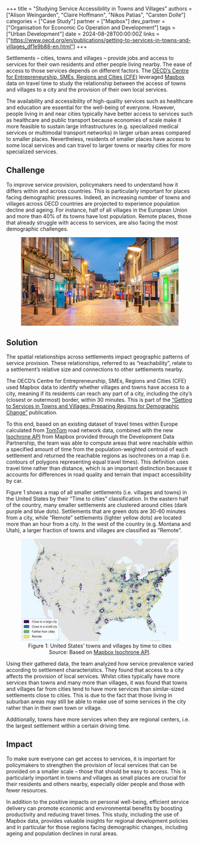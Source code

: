 +++
title = "Studying Service Accessibility in Towns and Villages"
authors = ["Alison Weingarden", "Claire Hoffmann", "Nikos Patias", "Carsten Dolle"]
categories = ["Case Study"]
partner = ["Mapbox"]
dev_partner = ["Organisation for Economic Co Operation and Development"]
tags = ["Urban Development"]
date = 2024-08-28T00:00:00Z
links = ["https://www.oecd.org/en/publications/getting-to-services-in-towns-and-villages_df1e9b88-en.html"]
+++

Settlements – cities, towns and villages – provide jobs and access to services for their own residents and other people living nearby. The ease of access to those services depends on different factors. The [OECD’s Centre for Entrepreneurship, SMEs, Regions and Cities (CFE)](https://www.oecd-events.org/smes-cities/partner/fc8fb48c-8fa9-438e-bdd2-9b531aec6504/oecd-centre-for-entrepreneurship-smes-regions-and-cities#:~:text=The%20OECD%20Centre%20for%20Entrepreneurship,and%20implement%20sound%20tourism%20policies.) leveraged [Mapbox](https://www.mapbox.com/) data on travel time to study the relationship between the access of towns and villages to a city and the provision of their own local services.

The availability and accessibility of high-quality services such as healthcare and education are essential for the well-being of everyone.  However, people living in and near cities typically have better access to services such as healthcare and public transport because economies of scale make it more feasible to sustain large infrastructures (e.g. specialized medical services or multimodal transport networks) in larger urban areas compared to smaller places. Nevertheless, residents of smaller places have access to some local services and can travel to larger towns or nearby cities for more specialized services. 



## Challenge

To improve service provision, policymakers need to understand how it differs within and across countries. This is particularly important for places facing demographic pressures. Indeed, an increasing number of towns and villages across OECD countries are projected to experience population decline and ageing. For instance, half of all villages in the European Union and more than 40% of its towns have lost population. Remote places, those that already struggle with access to services, are also facing the most demographic challenges. 


<figure align="center">
    <img src="studying-service-accessibility-in-towns-and-villages-thumbnail.png" 
    <figcaption>
        <center>
  </center>
    </figcaption>
</figure>

## Solution

The spatial relationships across settlements impact geographic patterns of service provision. These relationships, referred to as “reachability”, relate to a settlement’s relative size and connections to other settlements nearby.

The OECD’s Centre for Entrepreneurship, SMEs, Regions and Cities (CFE) used Mapbox data to identify whether villages and towns have access to a city, meaning if its residents can reach any part of a city, including the city’s (closest or outermost) border, within 30 minutes. This is part of the [“Getting to Services in Towns and Villages: Preparing Regions for Demographic Change”](https://www.oecd.org/en/publications/getting-to-services-in-towns-and-villages_df1e9b88-en.html) publication.
 
To this end, based on an existing dataset of travel times within Europe calculated from [TomTom](https://www.tomtom.com/) road network data, combined with the new [Isochrone API](https://docs.mapbox.com/api/navigation/isochrone/) from Mapbox provided through the Development Data Partnership, the team was able to compute areas that were reachable within a specified amount of time from the population-weighted centroid of each settlement and returned the reachable regions as isochrones on a map (i.e. contours of polygons representing equal travel times). This definition uses travel time rather than distance, which is an important distinction because it accounts for differences in road quality and terrain that impact accessibility by car. 

Figure 1 shows a map of all smaller settlements (i.e. villages and towns) in the United States by their “Time to cities” classification. In the eastern half of the country, many smaller settlements are clustered around cities (dark purple and blue dots). Settlements that are green dots are 30-60 minutes from a city, while “Remote” settlements (lighter yellow dots) are located more than an hour from a city. In the west of the country (e.g. Montana and Utah), a larger fraction of towns and villages are classified as “Remote”.

<figure align="center">
    <img src="studying-service-accessibility-in-towns-and-villages-figure1.png" alt="Figure 1: United States’ towns and villages by time to cities">
    <figcaption style="text-align:center;">
        Figure 1: United States’ towns and villages by time to cities<br>
        Source: Based on <a href="https://docs.mapbox.com/api/navigation/isochrone/">Mapbox Isochrone API</a>.
    </figcaption>
</figure>


Using their gathered data, the team analyzed how service prevalence varied according to settlement characteristics. They found that access to a city affects the provision of local services.
Whilst cities typically have more services than towns and many more than villages, it was found that towns and villages far from cities tend to have more services than similar-sized settlements close to cities. This is due to the fact that those living in suburban areas may still be able to make use of some services in the city rather than in their own town or village. 

Additionally, towns have more services when they are regional centers, i.e. the largest settlement within a certain driving time.



## Impact

To make sure everyone can get access to services, it is important for policymakers to strengthen the provision of local services that can be provided on a smaller scale – those that should be easy to access. This is particularly important in towns and villages as small places are crucial for their residents and others nearby, especially older people and those with fewer resources. 

In addition to the positive impacts on personal well-being, efficient service delivery can promote economic and environmental benefits by boosting productivity and reducing travel times. This study, including the use of Mapbox data, provides valuable insights for regional development policies and in particular for those regions facing demographic changes, including ageing and population declines in rural areas.


